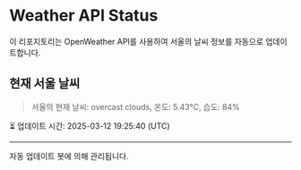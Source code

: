 
# Weather API Status

이 리포지토리는 OpenWeather API를 사용하여 서울의 날씨 정보를 자동으로 업데이트합니다.

## 현재 서울 날씨
> 서울의 현재 날씨: overcast clouds, 온도: 5.43°C, 습도: 84%

⏳ 업데이트 시간: 2025-03-12 19:25:40 (UTC)

---
자동 업데이트 봇에 의해 관리됩니다.
